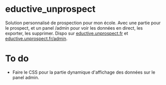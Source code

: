 # eductive_unprospect
Solution personnalisé de prospection pour mon école. Avec une partie pour le prospect, et un panel /admin pour voir les données en direct, les exporter, les supprimer.
Dispo sur [eductive.unprospect.fr] et [eductive.unprospect.fr/admin].

# To do
- Faire le CSS pour la partie dynamique d'affichage des données sur le panel admin.


[eductive.unprospect.fr]: https://eductive.unprospect.fr
[eductive.unprospect.fr/admin]: https://eductive.unprospect.fr/admin